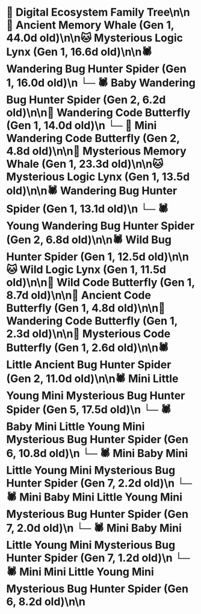 # 🌳 Digital Ecosystem Family Tree\n\n🐋 Ancient Memory Whale (Gen 1, 44.0d old)\n\n🐱 Mysterious Logic Lynx (Gen 1, 16.6d old)\n\n🕷️ Wandering Bug Hunter Spider (Gen 1, 16.0d old)\n  └─ 🕷️ Baby Wandering Bug Hunter Spider (Gen 2, 6.2d old)\n\n🦋 Wandering Code Butterfly (Gen 1, 14.0d old)\n  └─ 🦋 Mini Wandering Code Butterfly (Gen 2, 4.8d old)\n\n🐋 Mysterious Memory Whale (Gen 1, 23.3d old)\n\n🐱 Mysterious Logic Lynx (Gen 1, 13.5d old)\n\n🕷️ Wandering Bug Hunter Spider (Gen 1, 13.1d old)\n  └─ 🕷️ Young Wandering Bug Hunter Spider (Gen 2, 6.8d old)\n\n🕷️ Wild Bug Hunter Spider (Gen 1, 12.5d old)\n\n🐱 Wild Logic Lynx (Gen 1, 11.5d old)\n\n🦋 Wild Code Butterfly (Gen 1, 8.7d old)\n\n🦋 Ancient Code Butterfly (Gen 1, 4.8d old)\n\n🦋 Wandering Code Butterfly (Gen 1, 2.3d old)\n\n🦋 Mysterious Code Butterfly (Gen 1, 2.6d old)\n\n🕷️ Little Ancient Bug Hunter Spider (Gen 2, 11.0d old)\n\n🕷️ Mini Little Young Mini Mysterious Bug Hunter Spider (Gen 5, 17.5d old)\n  └─ 🕷️ Baby Mini Little Young Mini Mysterious Bug Hunter Spider (Gen 6, 10.8d old)\n    └─ 🕷️ Mini Baby Mini Little Young Mini Mysterious Bug Hunter Spider (Gen 7, 2.2d old)\n    └─ 🕷️ Mini Baby Mini Little Young Mini Mysterious Bug Hunter Spider (Gen 7, 2.0d old)\n    └─ 🕷️ Mini Baby Mini Little Young Mini Mysterious Bug Hunter Spider (Gen 7, 1.2d old)\n  └─ 🕷️ Mini Mini Little Young Mini Mysterious Bug Hunter Spider (Gen 6, 8.2d old)\n\n